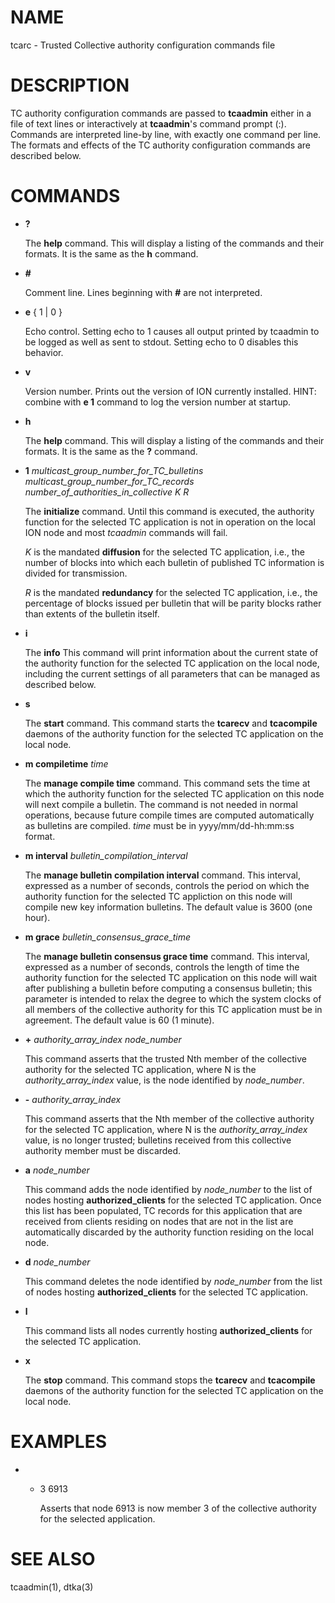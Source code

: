 # NAME

tcarc - Trusted Collective authority configuration commands file

# DESCRIPTION

TC authority configuration commands are passed to **tcaadmin** either
in a file of text lines or interactively at **tcaadmin**'s command prompt
(:).  Commands are interpreted line-by line, with exactly one command per
line.  The formats and effects of the TC authority configuration
commands are described below.

# COMMANDS

- **?**

    The **help** command.  This will display a listing of the commands and their
    formats.  It is the same as the **h** command.

- **#**

    Comment line.  Lines beginning with **#** are not interpreted.

- **e** { 1 | 0 }

    Echo control.  Setting echo to 1 causes all output printed by tcaadmin to be
    logged as well as sent to stdout.  Setting echo to 0 disables this behavior.

- **v** 

    Version number.  Prints out the version of ION currently installed.  HINT:
    combine with **e 1** command to log the version number at startup.

- **h**

    The **help** command.  This will display a listing of the commands and their
    formats.  It is the same as the **?** command.

- **1** _multicast\_group\_number\_for\_TC\_bulletins_ _multicast\_group\_number\_for\_TC\_records_ _number\_of\_authorities\_in\_collective_ _K_ _R_

    The **initialize** command.  Until this command is executed, the authority
    function for the selected TC application is not in operation on the local
    ION node and most _tcaadmin_ commands will fail.

    _K_ is the mandated **diffusion** for the selected TC application, i.e.,
    the number of blocks into which each bulletin of published TC information
    is divided for transmission.

    _R_ is the mandated **redundancy** for the selected TC application, i.e.,
    the percentage of blocks issued per bulletin that will be parity blocks
    rather than extents of the bulletin itself.

- **i**

    The **info** This command will print information about the current state
    of the authority function for the selected TC application on the local
    node, including the current settings of all parameters that can be
    managed as described below.

- **s**

    The **start** command.  This command starts the **tcarecv** and **tcacompile**
    daemons of the authority function for the selected TC application on the
    local node.

- **m compiletime** _time_

    The **manage compile time** command.  This command sets the time at which
    the authority function for the selected TC application on this node will next
    compile a bulletin.  The command is not needed in normal operations, because
    future compile times are computed automatically as bulletins are compiled.
    _time_ must be in yyyy/mm/dd-hh:mm:ss format.

- **m interval** _bulletin\_compilation\_interval_

    The **manage bulletin compilation interval** command.  This interval,
    expressed as a number of seconds, controls the period on which the 
    authority function for the selected TC appliction on this node will
    compile new key information bulletins.  The default value is 3600 (one hour).

- **m grace** _bulletin\_consensus\_grace\_time_

    The **manage bulletin consensus grace time** command.  This interval,
    expressed as a number of seconds, controls the length of time the
    authority function for the selected TC application on this node  will
    wait after publishing a bulletin before computing a consensus bulletin;
    this parameter is intended to relax the degree to which the system
    clocks of all members of the collective authority for this TC
    application must be in agreement.  The default value is 60 (1 minute).

- **+** _authority\_array\_index_ _node\_number_

    This command asserts that the trusted Nth member of the collective authority
    for the selected TC application, where N is the _authority\_array\_index_
    value, is the node identified by _node\_number_.

- **-** _authority\_array\_index_

    This command asserts that the Nth member of the collective authority for
    the selected TC application, where N is the _authority\_array\_index_ value,
    is no longer trusted; bulletins received from this collective authority
    member must be discarded.

- **a** _node\_number_

    This command adds the node identified by _node\_number_ to the list of nodes
    hosting **authorized\_clients** for the selected TC application.  Once this
    list has been populated, TC records for this application that are received
    from clients residing on nodes that are not in the list are automatically
    discarded by the authority function residing on the local node.

- **d** _node\_number_

    This command deletes the node identified by _node\_number_ from the list of
    nodes hosting **authorized\_clients** for the selected TC application.

- **l**

    This command lists all nodes currently hosting **authorized\_clients** for
    the selected TC application.

- **x**

    The **stop** command.  This command stops the **tcarecv** and **tcacompile**
    daemons of the authority function for the selected TC application on the
    local node.

# EXAMPLES

- + 3 6913

    Asserts that node 6913 is now member 3 of the collective authority for the
    selected application.

# SEE ALSO

tcaadmin(1), dtka(3)
